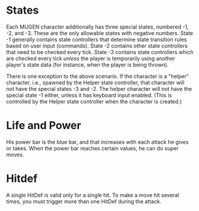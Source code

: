 # States

Each MUGEN character additionally has three special states, numbered -1, -2, and -3. These are the only allowable states with negative numbers. State -1 generally contains state controllers that determine state transition rules based on user input (commands). State -2 contains other state controllers that need to be checked every tick. State -3 contains state controllers which are checked every tick *unless* the player is temporarily using another player's state data (for instance, when the player is being thrown).

There is one exception to the above scenario. If the character is a "helper" character, i.e., spawned by the Helper state controller, that character will not have the special states -3 and -2. The helper character will not have the special state -1 either, unless it has keyboard input enabled. (This is controlled by the Helper state controller when the character is created.)

# Life and Power

His power bar is the blue bar, and that increases with each attack he gives or takes. When the power bar reaches certain values, he can do super moves.

# Hitdef

A single HitDef is valid only for a single hit. To make a move hit several times, you must trigger more than one HitDef during the attack.
